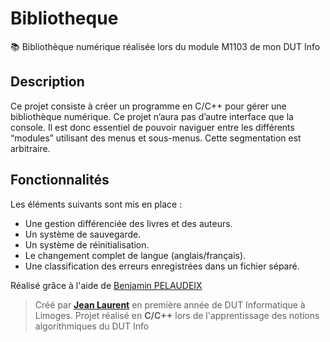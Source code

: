 # Bibliotheque
:books: Bibliothèque numérique réalisée lors du module M1103 de mon DUT Info

## Description

Ce projet consiste à créer un programme en C/C++ pour gérer une bibliothèque numérique.
Ce projet n’aura pas d’autre interface que la console. Il est donc essentiel de pouvoir naviguer entre les différents “modules” utilisant des menus et sous-menus. Cette segmentation est arbitraire.

## Fonctionnalités

Les éléments suivants sont mis en place :
- Une gestion différenciée des livres et des auteurs.
- Un système de sauvegarde.
- Un système de réinitialisation.
- Le changement complet de langue (anglais/français).
- Une classification des erreurs enregistrées dans un fichier séparé.


Réalisé grâce à l'aide de [Benjamin PELAUDEIX](https://github.com/Benjamin-Pelaudeix)

> Créé par [**Jean Laurent**](https://github.com/jeanlrnt) en première année de DUT Informatique à Limoges. Projet réalisé en **C/C++** lors de l'apprentissage des notions algorithmiques du DUT Info
